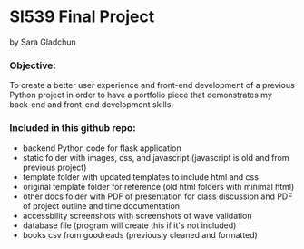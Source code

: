 # SI539 Final Project

by Sara Gladchun

### Objective: 
To create a better user experience and front-end development of a previous Python project in order to have a portfolio piece that demonstrates my back-end and front-end development skills.

### Included in this github repo:

- backend Python code for flask application
- static folder with images, css, and javascript (javascript is old and from previous project)
- template folder with updated templates to include html and css
- original template folder for reference (old html folders with minimal html)
- other docs folder with PDF of presentation for class discussion and PDF of project outline and time documentation
- accessbility screenshots with screenshots of wave validation
- database file (program will create this if it's not included)
- books csv from goodreads (previously cleaned and formatted)
